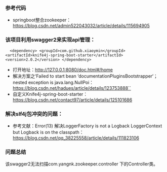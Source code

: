 ### 参考代码
- springboot整合zookeeper：https://blog.csdn.net/admin522043032/article/details/115694905

### 该项目利用swagger2来实现api管理：

`  
<dependency>
<groupId>com.github.xiaoymin</groupId>
<artifactId>knife4j-spring-boot-starter</artifactId>
<version>2.0.2</version>
</dependency>  
`

- 打开地址：http://127.0.0.1:8080/doc.html#/home
- 解决方案之‘Failed to start bean ‘documentationPluginsBootstrapper‘； nested exception is java.lang.NullPoi：https://blog.csdn.net/hadues/article/details/123753888``
- 自定义Knife4j-spring-boot-starter：https://blog.csdn.net/contact97/article/details/125101686
### 解决slf4j包冲突的问题：
- 参考文献：Error(13) 解决LoggerFactory is not a Logback LoggerContext but Logback is on the classpath：https://blog.csdn.net/qq_38225558/article/details/111823106

### 问题总结

该swagger2无法扫描com.yangnk.zookeeper.controller 下的Controller类。